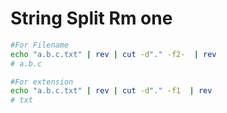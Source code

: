 # String Split Rm one 


```sh 
#For Filename
echo "a.b.c.txt" | rev | cut -d"." -f2-  | rev
# a.b.c

#For extension
echo "a.b.c.txt" | rev | cut -d"." -f1  | rev
# txt 
 ```